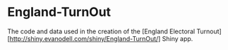 # England-TurnOut

The code and data used in the creation of the [England Electoral Turnout][http://shiny.evanodell.com/shiny/England-TurnOut/] Shiny app.
